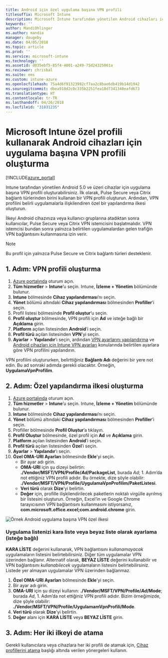 ```yaml
---
title: Android için özel uygulama başına VPN profili
titlesuffix: Microsoft Intune
description: Microsoft Intune tarafından yönetilen Android cihazları için uygulama başına VPN profili oluşturmayı öğrenin.
keywords: ''
author: MandiOhlinger
ms.author: mandia
manager: dougeby
ms.date: 04/05/2018
ms.topic: article
ms.prod: ''
ms.service: microsoft-intune
ms.technology: ''
ms.assetid: d035ebf5-85f4-4001-a249-75d24325061a
ms.reviewer: chrisbal
ms.suite: ems
ms.custom: intune-azure
ms.openlocfilehash: 75a4d6f91323992cf7aa2c8bae6db419b14d1942
ms.sourcegitcommit: dbea918d2c0c335b2251fea18d7341340eafd673
ms.translationtype: HT
ms.contentlocale: tr-TR
ms.lasthandoff: 04/26/2018
ms.locfileid: "31831235"
---
```

# <a name="use-a-microsoft-intune-custom-profile-to-create-a-per-app-vpn-profile-for-android-devices"></a>Microsoft Intune özel profili kullanarak Android cihazları için uygulama başına VPN profili oluşturma

[!INCLUDE[azure_portal](./includes/azure_portal.md)]

Intune tarafından yönetilen Android 5.0 ve üzeri cihazlar için uygulama başına VPN profili oluşturabilirsiniz. İlk olarak, Pulse Secure veya Citrix bağlantı türlerinden birini kullanan bir VPN profili oluşturun. Ardından, VPN profilini belirli uygulamalarla ilişkilendiren özel bir yapılandırma ilkesi oluşturun.

İlkeyi Android cihazınıza veya kullanıcı gruplarına atadıktan sonra kullanıcılar, Pulse Secure veya Citrix VPN istemcisini başlatmalıdır. VPN istemcisi bundan sonra yalnızca belirtilen uygulamalardan gelen trafiğin VPN bağlantısını kullanmasına izin verir.

> [!NOTE]
>
> Bu profil için yalnızca Pulse Secure ve Citrix bağlantı türleri desteklenir.


## <a name="step-1-create-a-vpn-profile"></a>1. Adım: VPN profili oluşturma


1. [Azure portalında](https://portal.azure.com) oturum açın.
2. **Tüm hizmetler** > **Intune**’u seçin. Intune, **İzleme + Yönetim** bölümünde bulunur.
3. **Intune** bölmesinde **Cihaz yapılandırması**’nı seçin.
2. **Yönet** bölümü altındaki **Cihaz yapılandırması** bölmesinden **Profiller**’i seçin.
2. Profil listesi bölmesinde **Profil oluştur**’u seçin.
3. **Profil oluştur** bölmesinde, VPN profili için **Ad** ve isteğe bağlı bir **Açıklama** girin.
4. **Platform** açılan listesinden **Android**’i seçin.
5. **Profil türü** açılan listesinden **VPN**’yi seçin.
3. **Ayarlar** > **Yapılandır**’ı seçin, ardından [VPN ayarlarını yapılandırma](vpn-settings-configure.md) ve [Android cihazları için Intune VPN ayarları](vpn-settings-android.md) konularında belirtilen ayarlara göre VPN profilini yapılandırın.

VPN profilini oluştururken, belirttiğiniz **Bağlantı Adı** değerini bir yere not edin. Bu ad sonraki adımda gerekli olacaktır. Örneğin, **UygulamaVpnProfilim**.

## <a name="step-2-create-a-custom-configuration-policy"></a>2. Adım: Özel yapılandırma ilkesi oluşturma

1. [Azure portalında](https://portal.azure.com) oturum açın.
2. **Tüm hizmetler** > **Intune**’u seçin. Intune, **İzleme + Yönetim** bölümünde bulunur.
3. **Intune** bölmesinde **Cihaz yapılandırması**’nı seçin.
2. **Yönet** bölümü altındaki **Cihaz yapılandırması** bölmesinden **Profiller**’i seçin.
3. Profiller bölmesinde **Profil Oluştur**’a tıklayın.
4. **Profil Oluştur** bölmesinde, özel profil için **Ad** ve **Açıklama** girin.
5. **Platform** açılan listesinden **Android**’i seçin.
6. **Profil türü** açılan listesinden **Özel**’i seçin.
7. **Ayarlar** > **Yapılandır**’ı seçin.
3. **Özel OMA-URI Ayarları** bölmesinde **Ekle**’yi seçin.
    - Bir ayar adı girin.
    - **OMA-URI** için şu dizeyi belirtin: **./Vendor/MSFT/VPN/Profile/*Ad*/PackageList**, burada *Ad*; 1. Adım’da not ettiğiniz VPN profili adıdır. Bu örnekte, dize şöyle olabilir: **./Vendor/MSFT/VPN/Profile/UygulamaVpnProfilim/PaketListesi**.
    - **Veri türü** olarak **Dize**’yi belirtin.
    - **Değer** için, profille ilişkilendirilecek paketlerin noktalı virgülle ayrılmış bir listesini oluşturun. Örneğin, Excel’in ve Google Chrome tarayıcısının VPN bağlantısını kullanmasını istiyorsanız, **com.microsoft.office.excel;com.android.chrome** girin.

![Örnek Android uygulama başına VPN özel ilkesi](./media/android_per_app_vpn_oma_uri.png)

### <a name="set-your-app-list-to-blacklist-or-whitelist-optional"></a>Uygulama listenizi kara liste veya beyaz liste olarak ayarlama (isteğe bağlı)
  **KARA LİSTE** değerini kullanarak, VPN bağlantısını *kullanamayacak* uygulamaların listesini belirtebilirsiniz. Diğer tüm uygulamalar VPN üzerinden bağlanır.
Alternatif olarak, **BEYAZ LİSTE** değerini kullanabilir ve VPN bağlantısını *kullanabilecek* uygulamaların listesini belirtebilirsiniz. Listede yer almayan uygulamalar VPN üzerinden bağlanmaz.
  1.    **Özel OMA-URI Ayarları** bölmesinde **Ekle**’yi seçin.
  2.    Bir ayar adı girin.
  3.    **OMA-URI** için şu dizeyi kullanın: **./Vendor/MSFT/VPN/Profile/*Ad*/Mode**; burada *Ad*, 1. Adım’da not ettiğiniz VPN profili adıdır. Bizim örneğimizde, dize şöyle olabilir: **./Vendor/MSFT/VPN/Profile/UygulamamVpnProfili/Mode**.
  4.    **Veri türü** olarak **Dize**’yi belirtin.
  5.    **Değer** alanı için **KARA LİSTE** veya **BEYAZ LİSTE** girin.



## <a name="step-3-assign-both-policies"></a>3. Adım: Her iki ilkeyi de atama

Gerekli kullanıcılara veya cihazlara her iki profili de atamak için, [Cihaz profillerini atama](device-profile-assign.md) başlığı altında verilen yönergeleri kullanın.

